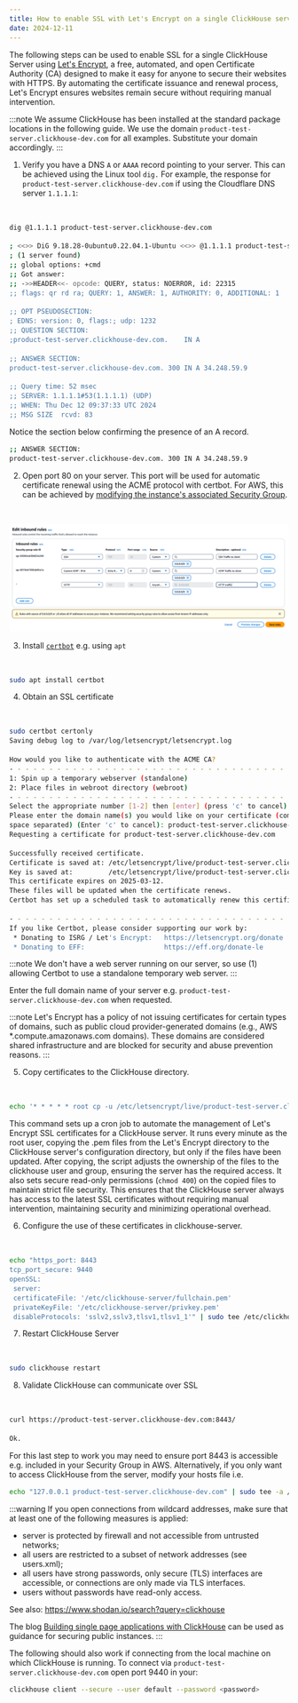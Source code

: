 ```yaml
---
title: How to enable SSL with Let's Encrypt on a single ClickHouse server 
date: 2024-12-11
---
```


The following steps can be used to enable SSL for a single ClickHouse Server using [Let's Encrypt](https://letsencrypt.org/), a free, automated, and open Certificate Authority (CA) designed to make it easy for anyone to secure their websites with HTTPS. By automating the certificate issuance and renewal process, Let's Encrypt ensures websites remain secure without requiring manual intervention.

:::note
We assume ClickHouse has been installed at the standard package locations in the following guide. We use the domain `product-test-server.clickhouse-dev.com` for all examples. Substitute your domain accordingly.
:::

1. Verify you have a DNS `A` or `AAAA` record pointing to your server. This can be achieved using the Linux tool `dig.` For example, the response for `product-test-server.clickhouse-dev.com` if using the Cloudflare DNS server `1.1.1.1`:

<br/>

```bash
dig @1.1.1.1 product-test-server.clickhouse-dev.com

; <<>> DiG 9.18.28-0ubuntu0.22.04.1-Ubuntu <<>> @1.1.1.1 product-test-server.clickhouse-dev.com
; (1 server found)
;; global options: +cmd
;; Got answer:
;; ->>HEADER<<- opcode: QUERY, status: NOERROR, id: 22315
;; flags: qr rd ra; QUERY: 1, ANSWER: 1, AUTHORITY: 0, ADDITIONAL: 1

;; OPT PSEUDOSECTION:
; EDNS: version: 0, flags:; udp: 1232
;; QUESTION SECTION:
;product-test-server.clickhouse-dev.com.    IN A

;; ANSWER SECTION:
product-test-server.clickhouse-dev.com. 300 IN A 34.248.59.9

;; Query time: 52 msec
;; SERVER: 1.1.1.1#53(1.1.1.1) (UDP)
;; WHEN: Thu Dec 12 09:37:33 UTC 2024
;; MSG SIZE  rcvd: 83
```

Notice the section below confirming the presence of an A record.

```bash
;; ANSWER SECTION:
product-test-server.clickhouse-dev.com. 300 IN A 34.248.59.9
```

2. Open port 80 on your server. This port will be used for automatic certificate renewal using the ACME protocol with certbot. For AWS, this can be achieved by [modifying the instance's associated Security Group](https://repost.aws/knowledge-center/connect-http-https-ec2).

<br/>

![Open_Port_80_Security_Group](./images/lets-encrypt-ssl/port_80_security_group.png)

3. Install [`certbot`](https://certbot.eff.org/instructions) e.g. using `apt`

<br/>

```bash
sudo apt install certbot
```

4. Obtain an SSL certificate

<br/>

```bash
sudo certbot certonly
Saving debug log to /var/log/letsencrypt/letsencrypt.log

How would you like to authenticate with the ACME CA?
- - - - - - - - - - - - - - - - - - - - - - - - - - - - - - - - - - - - - - - -
1: Spin up a temporary webserver (standalone)
2: Place files in webroot directory (webroot)
- - - - - - - - - - - - - - - - - - - - - - - - - - - - - - - - - - - - - - - -
Select the appropriate number [1-2] then [enter] (press 'c' to cancel): 1
Please enter the domain name(s) you would like on your certificate (comma and/or
space separated) (Enter 'c' to cancel): product-test-server.clickhouse-dev.com
Requesting a certificate for product-test-server.clickhouse-dev.com

Successfully received certificate.
Certificate is saved at: /etc/letsencrypt/live/product-test-server.clickhouse-dev.com/fullchain.pem
Key is saved at:         /etc/letsencrypt/live/product-test-server.clickhouse-dev.com/privkey.pem
This certificate expires on 2025-03-12.
These files will be updated when the certificate renews.
Certbot has set up a scheduled task to automatically renew this certificate in the background.

- - - - - - - - - - - - - - - - - - - - - - - - - - - - - - - - - - - - - - - -
If you like Certbot, please consider supporting our work by:
 * Donating to ISRG / Let's Encrypt:   https://letsencrypt.org/donate
 * Donating to EFF:                    https://eff.org/donate-le
```

:::note
We don't have a web server running on our server, so use (1) allowing Certbot to use a standalone temporary web server.
:::

Enter the full domain name of your server e.g. `product-test-server.clickhouse-dev.com` when requested.

:::note
Let's Encrypt has a policy of not issuing certificates for certain types of domains, such as public cloud provider-generated domains (e.g., AWS *.compute.amazonaws.com domains). These domains are considered shared infrastructure and are blocked for security and abuse prevention reasons.
:::

5. Copy certificates to the ClickHouse directory. 

<br/>

```bash
echo '* * * * * root cp -u /etc/letsencrypt/live/product-test-server.clickhouse-dev.com/*.pem /etc/clickhouse-server/ && chown clickhouse:clickhouse /etc/clickhouse-server/*.pem && chmod 400 /etc/clickhouse-server/*.pem' | sudo tee /etc/cron.d/copy-certificates
```

This command sets up a cron job to automate the management of Let's Encrypt SSL certificates for a ClickHouse server. It runs every minute as the root user, copying the .pem files from the Let's Encrypt directory to the ClickHouse server's configuration directory, but only if the files have been updated. After copying, the script adjusts the ownership of the files to the clickhouse user and group, ensuring the server has the required access. It also sets secure read-only permissions (`chmod 400`) on the copied files to maintain strict file security. This ensures that the ClickHouse server always has access to the latest SSL certificates without requiring manual intervention, maintaining security and minimizing operational overhead.

6. Configure the use of these certificates in clickhouse-server.

<br/>

```bash
echo "https_port: 8443
tcp_port_secure: 9440
openSSL:
 server:
 certificateFile: '/etc/clickhouse-server/fullchain.pem'
 privateKeyFile: '/etc/clickhouse-server/privkey.pem'
 disableProtocols: 'sslv2,sslv3,tlsv1,tlsv1_1'" | sudo tee /etc/clickhouse-server/config.d/ssl.yaml
```

7. Restart ClickHouse Server

<br/>

```bash
sudo clickhouse restart
```

8. Validate ClickHouse can communicate over SSL

<br/>

```bash
curl https://product-test-server.clickhouse-dev.com:8443/

Ok.
```

For this last step to work you may need to ensure port 8443 is accessible e.g. included in your Security Group in AWS. Alternatively, if you only want to access ClickHouse from the server, modify your hosts file i.e.

```bash
echo "127.0.0.1 product-test-server.clickhouse-dev.com" | sudo tee -a /etc/hosts
```

:::warning
If you open connections from wildcard addresses, make sure that at least one of the following measures is applied:

- server is protected by firewall and not accessible from untrusted networks;
- all users are restricted to a subset of network addresses (see users.xml);
- all users have strong passwords, only secure (TLS) interfaces are accessible, or connections are only made via TLS interfaces.
- users without passwords have read-only access.

See also: https://www.shodan.io/search?query=clickhouse

The blog [Building single page applications with ClickHouse](https://clickhouse.com/blog/building-single-page-applications-with-clickhouse-and-http) can be used as guidance for securing public instances.
:::

The following should also work if connecting from the local machine on which ClickHouse is running. To connect via `product-test-server.clickhouse-dev.com` open port 9440 in your:

```bash
clickhouse client --secure --user default --password <password>
```
